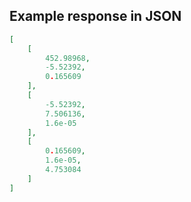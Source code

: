 

## Example response in JSON

```json
[
    [
        452.98968,
        -5.52392,
        0.165609
    ],
    [
        -5.52392,
        7.506136,
        1.6e-05
    ],
    [
        0.165609,
        1.6e-05,
        4.753084
    ]
]
```

